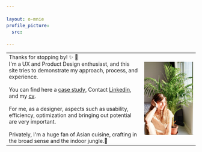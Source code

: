 ```yaml
---

layout: o-mnie
profile_picture:
  src: 

---
```



|                                                              |                                                              |
| ------------------------------------------------------------ | ------------------------------------------------------------ |
| Thanks for stopping by! :sparkles: :wave: <br>I'm a UX and Product Design enthusiast, and this site tries to demonstrate my approach, process, and experience.<br><br> You can find here a <a href="https://anita-kasperek.github.io/portfolio">case study</a>, Contact [Linkedin](https://www.linkedin.com/in/anita-kasperek/), and my <a href="https://drive.google.com/drive/folders/1xgnFojJ_J6wicAkPbaV662YhJ7KLHCxb?usp=sharing">cv</a>.<br><br>For me, as a designer, aspects such as usability, efficiency, optimization and bringing out potential are very important.<br><br>Privately, I'm a huge fan of Asian cuisine, crafting in the broad sense and the indoor jungle.🌿 | <img  src="https://raw.githubusercontent.com/anita-kasperek/anita-kasperek.github.io/main/assets/img/profile%20pic.jpg" style="zoom:50%;" /> |







